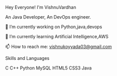 
Hey Everyone! I'm VishnuVardhan


An Java Developer, An DevOps engineer.

🔭 I’m currently working on Python,java,devops

🌱 I’m currently learning Artificial Intelligence,AWS

📫 How to reach me: vishnukoyyada03@gmail.com

Skills and Languages

C C++ Python MySQL HTML5 CSS3 Java



